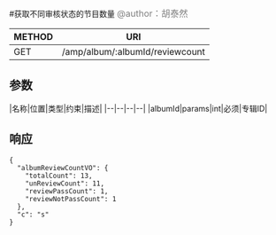 
#获取不同审核状态的节目数量
<font color="gray" size="3">@author：胡泰然</font>

|METHOD|URI|
|--|--|
|GET|/amp/album/:albumId/reviewcount|

## 参数

|名称|位置|类型|约束|描述|
|--|--|--|--|
|albumId|params|int|必须|专辑ID|


## 响应
```
{
  "albumReviewCountVO": {
    "totalCount": 13,
    "unReviewCount": 11,
    "reviewPassCount": 1,
    "reviewNotPassCount": 1
  },
  "c": "s"
}
```